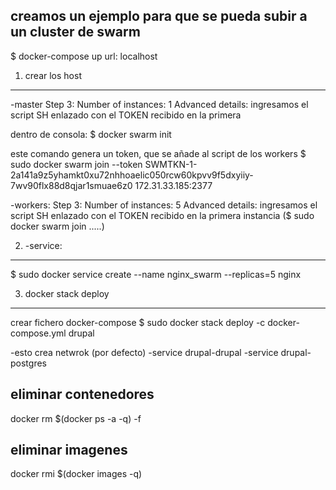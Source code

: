 creamos un ejemplo para que se pueda subir a un cluster de swarm
--------------------------------------------------------------------
$ docker-compose up
url: localhost

1. crear los host
-----------------------------------
-master
Step 3:
Number of instances: 1
Advanced details: ingresamos el script SH enlazado con el TOKEN recibido en la primera 

dentro de consola:
$ docker swarm init

este comando genera un token, que se añade al script de los workers
$ sudo docker swarm join --token SWMTKN-1-2a141a9z5yhamkt0xu72nhhoaelic050rcw60kpvv9f5dxyiiy-7wv90flx88d8qjar1smuae6z0 172.31.33.185:2377

-workers:
Step 3:
Number of instances: 5
Advanced details: ingresamos el script SH enlazado con el TOKEN recibido en la primera instancia
    ($ sudo docker swarm join .....)

2. -service:
-----------------------------------
$ sudo docker service create --name nginx_swarm --replicas=5 nginx

3. docker stack deploy
-----------------------------------
crear fichero docker-compose
$ sudo docker stack deploy -c docker-compose.yml drupal

-esto crea netwrok (por defecto)
-service drupal-drupal
-service drupal-postgres


eliminar contenedores
-----------------------------------
docker rm $(docker ps -a -q) -f

eliminar imagenes
-----------------------------------
docker rmi $(docker images -q) 